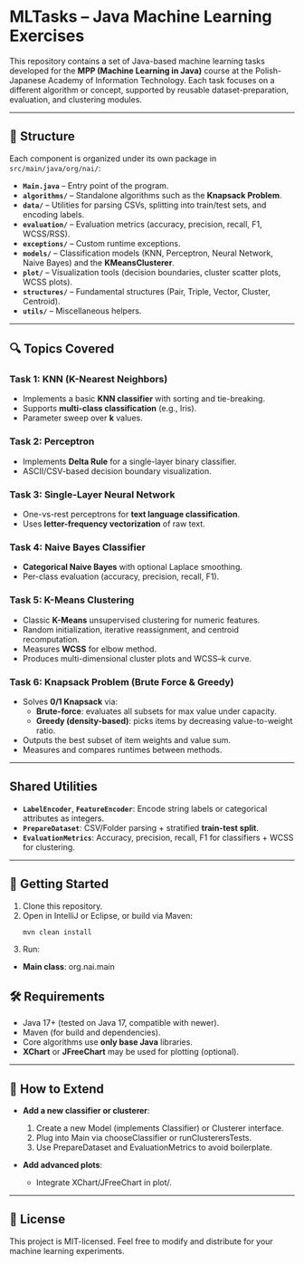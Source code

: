 # MLTasks – Java Machine Learning Exercises

This repository contains a set of Java-based machine learning tasks developed for the **MPP (Machine Learning in Java)** course at the Polish-Japanese Academy of Information Technology. Each task focuses on a different algorithm or concept, supported by reusable dataset-preparation, evaluation, and clustering modules.

---

## 📁 Structure

Each component is organized under its own package in `src/main/java/org/nai/`:
- **`Main.java`** – Entry point of the program.
- **`algorithms/`** – Standalone algorithms such as the **Knapsack Problem**.
- **`data/`** – Utilities for parsing CSVs, splitting into train/test sets, and encoding labels.
- **`evaluation/`** – Evaluation metrics (accuracy, precision, recall, F1, WCSS/RSS).
- **`exceptions/`** – Custom runtime exceptions.
- **`models/`** – Classification models (KNN, Perceptron, Neural Network, Naive Bayes) and the **KMeansClusterer**.
- **`plot/`** – Visualization tools (decision boundaries, cluster scatter plots, WCSS plots).
- **`structures/`** – Fundamental structures (Pair, Triple, Vector, Cluster, Centroid).
- **`utils/`** – Miscellaneous helpers.

---

## 🔍 Topics Covered

### Task 1: KNN (K-Nearest Neighbors)
- Implements a basic **KNN classifier** with sorting and tie-breaking.
- Supports **multi-class classification** (e.g., Iris).
- Parameter sweep over **k** values.

### Task 2: Perceptron
- Implements **Delta Rule** for a single-layer binary classifier.
- ASCII/CSV-based decision boundary visualization.

### Task 3: Single-Layer Neural Network
- One-vs-rest perceptrons for **text language classification**.
- Uses **letter-frequency vectorization** of raw text.

### Task 4: Naive Bayes Classifier
- **Categorical Naive Bayes** with optional Laplace smoothing.
- Per-class evaluation (accuracy, precision, recall, F1).

### Task 5: K-Means Clustering
- Classic **K-Means** unsupervised clustering for numeric features.
- Random initialization, iterative reassignment, and centroid recomputation.
- Measures **WCSS** for elbow method.
- Produces multi-dimensional cluster plots and WCSS–k curve.

### Task 6: Knapsack Problem (Brute Force & Greedy)
- Solves **0/1 Knapsack** via:
  - **Brute-force**: evaluates all subsets for max value under capacity.
  - **Greedy (density-based)**: picks items by decreasing value-to-weight ratio.
- Outputs the best subset of item weights and value sum.
- Measures and compares runtimes between methods.

---

## Shared Utilities

- **`LabelEncoder`**, **`FeatureEncoder`**: Encode string labels or categorical attributes as integers.
- **`PrepareDataset`**: CSV/Folder parsing + stratified **train-test split**.
- **`EvaluationMetrics`**: Accuracy, precision, recall, F1 for classifiers + WCSS for clustering.

---

## 🚀 Getting Started

1. Clone this repository.
2. Open in IntelliJ or Eclipse, or build via Maven:
   ```bash
   mvn clean install
3. Run:
  - **Main class**: org.nai.main

## 🛠️ Requirements

- Java 17+ (tested on Java 17, compatible with newer).
- Maven (for build and dependencies).
- Core algorithms use **only base Java** libraries.
- **XChart** or **JFreeChart** may be used for plotting (optional).

---

## 🧩 How to Extend

- **Add a new classifier or clusterer**:

  1. Create a new Model (implements Classifier) or Clusterer interface.
  2. Plug into Main via chooseClassifier or runClusterersTests.
  3. Use PrepareDataset and EvaluationMetrics to avoid boilerplate.

- **Add advanced plots**:

  * Integrate XChart/JFreeChart in plot/.

---

## 📄 License

This project is MIT-licensed. Feel free to modify and distribute for your machine learning experiments.
